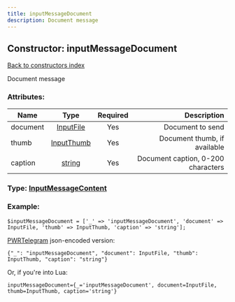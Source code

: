 ```yaml
---
title: inputMessageDocument
description: Document message
---
```

## Constructor: inputMessageDocument  
[Back to constructors index](index.md)



Document message

### Attributes:

| Name     |    Type       | Required | Description |
|----------|:-------------:|:--------:|------------:|
|document|[InputFile](../types/InputFile.md) | Yes|Document to send|
|thumb|[InputThumb](../types/InputThumb.md) | Yes|Document thumb, if available|
|caption|[string](../types/string.md) | Yes|Document caption, 0-200 characters|



### Type: [InputMessageContent](../types/InputMessageContent.md)


### Example:

```
$inputMessageDocument = ['_' => 'inputMessageDocument', 'document' => InputFile, 'thumb' => InputThumb, 'caption' => 'string'];
```  

[PWRTelegram](https://pwrtelegram.xyz) json-encoded version:

```
{"_": "inputMessageDocument", "document": InputFile, "thumb": InputThumb, "caption": "string"}
```


Or, if you're into Lua:  


```
inputMessageDocument={_='inputMessageDocument', document=InputFile, thumb=InputThumb, caption='string'}

```


